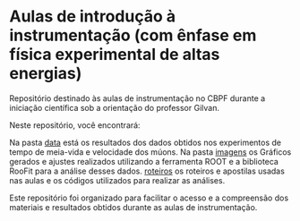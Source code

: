 # Aulas de introdução à instrumentação (com ênfase em física experimental de altas energias)

Repositório destinado às aulas de instrumentação no CBPF durante a iniciação científica sob a orientação do professor Gilvan.

Neste repositório, você encontrará:

Na pasta [data](data) está os resultados dos dados obtidos nos experimentos de tempo de meia-vida e velocidade dos múons.
Na pasta [imagens](imagens) os Gráficos gerados e ajustes realizados utilizando a ferramenta ROOT e a biblioteca RooFit para a análise desses dados.
[roteiros](roteiros) os roteiros e apostilas usadas nas aulas e os códigos utilizados para realizar as análises.

Este repositório foi organizado para facilitar o acesso e a compreensão dos materiais e resultados obtidos durante as aulas de instrumentação.



